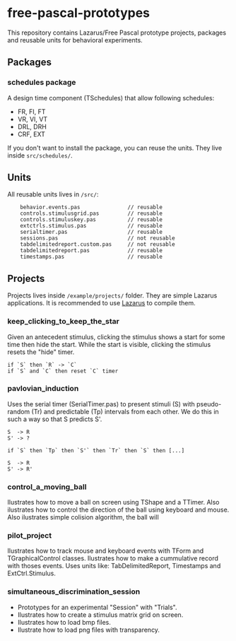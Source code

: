 # free-pascal-prototypes

This repository contains Lazarus/Free Pascal prototype projects, packages and reusable units for behavioral experiments.

## Packages

### schedules package

A design time component (TSchedules) that allow following schedules:

- FR, FI, FT
- VR, VI, VT
- DRL, DRH
- CRF, EXT

If you don't want to install the package, you can reuse the units. They live inside `src/schedules/`.

## Units

All reusable units lives in `/src/`:

``` text
 	behavior.events.pas               // reusable
	controls.stimulusgrid.pas         // reusable
	controls.stimuluskey.pas          // reusable
	extctrls.stimulus.pas             // reusable
	serialtimer.pas                   // reusable
	sessions.pas                      // not reusable
	tabdelimitedreport.custom.pas 	  // not reusable
	tabdelimitedreport.pas 	          // reusable
	timestamps.pas                    // reusable
```

## Projects

Projects lives inside `/example/projects/` folder. They are simple Lazarus applications. It is recommended to use [Lazarus](http://lazarus-ide.org/) to  compile them.  

### keep_clicking_to_keep_the_star

Given an antecedent stimulus, clicking the stimulus shows a start for some time then hide the start. While the start is visible, clicking the stimulus resets the "hide" timer.

```text
if `S` then `R` -> `C`
if `S` and `C` then reset `C` timer
```
### pavlovian_induction

Uses the serial timer (SerialTimer.pas) to present stimuli (S) with pseudo-random (Tr) and predictable (Tp) intervals from each other. We do this in such a way so that S predicts S'.
```  
S  -> R
S' -> ?

if `S` then `Tp` then `S'` then `Tr` then `S` then [...]

S  -> R
S' -> R'
```  

### control_a_moving_ball

Ilustrates how to move a ball on screen using TShape and a TTimer. Also ilustrates how to control the direction of the ball using keyboard and mouse. Also ilustrates simple colision algorithm, the ball will

### pilot_project

Ilustrates how to track mouse and keyboard events with TForm and TGraphicalControl classes. Ilustrates how to make a cummulative record with thoses events. Uses units like: TabDelimitedReport, Timestamps and ExtCtrl.Stimulus.

### simultaneous_discrimination_session

- Prototypes for an experimental "Session" with "Trials".
- Ilustrates how to create a stimulus matrix grid on screen.
- Ilustrates how to load bmp files.
- Ilustrate how to load png files with transparency. 
